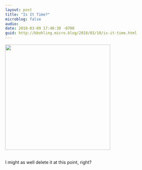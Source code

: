 ```yaml
---
layout: post
title: "Is It Time?"
microblog: false
audio: 
date: 2018-03-09 17:40:30 -0700
guid: http://bbohling.micro.blog/2018/03/10/is-it-time.html
---
```


<a href="http://micro.brandonbohling.com/uploads/2018/13642d0c41.jpg"><img src="http://micro.brandonbohling.com/uploads/2018/13642d0c41.jpg" width="337" height="600" style="height: auto;" class="sunlit_image" /></a>

<br />I might as well delete it at this point, right?
